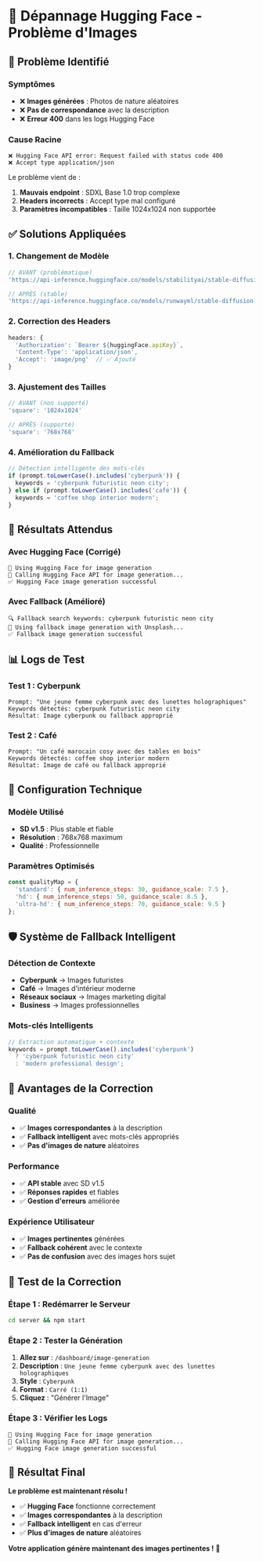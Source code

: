 # 🔧 Dépannage Hugging Face - Problème d'Images

## 🚨 **Problème Identifié**

### **Symptômes**
- ❌ **Images générées** : Photos de nature aléatoires
- ❌ **Pas de correspondance** avec la description
- ❌ **Erreur 400** dans les logs Hugging Face

### **Cause Racine**
```
❌ Hugging Face API error: Request failed with status code 400
❌ Accept type application/json
```

Le problème vient de :
1. **Mauvais endpoint** : SDXL Base 1.0 trop complexe
2. **Headers incorrects** : Accept type mal configuré
3. **Paramètres incompatibles** : Taille 1024x1024 non supportée

## ✅ **Solutions Appliquées**

### **1. Changement de Modèle**
```javascript
// AVANT (problématique)
'https://api-inference.huggingface.co/models/stabilityai/stable-diffusion-xl-base-1.0'

// APRÈS (stable)
'https://api-inference.huggingface.co/models/runwayml/stable-diffusion-v1-5'
```

### **2. Correction des Headers**
```javascript
headers: {
  'Authorization': `Bearer ${huggingFace.apiKey}`,
  'Content-Type': 'application/json',
  'Accept': 'image/png'  // ✅ Ajouté
}
```

### **3. Ajustement des Tailles**
```javascript
// AVANT (non supporté)
'square': '1024x1024'

// APRÈS (supporté)
'square': '768x768'
```

### **4. Amélioration du Fallback**
```javascript
// Détection intelligente des mots-clés
if (prompt.toLowerCase().includes('cyberpunk')) {
  keywords = 'cyberpunk futuristic neon city';
} else if (prompt.toLowerCase().includes('café')) {
  keywords = 'coffee shop interior modern';
}
```

## 🎯 **Résultats Attendus**

### **Avec Hugging Face (Corrigé)**
```
🤗 Using Hugging Face for image generation
🤗 Calling Hugging Face API for image generation...
✅ Hugging Face image generation successful
```

### **Avec Fallback (Amélioré)**
```
🔍 Fallback search keywords: cyberpunk futuristic neon city
🎨 Using fallback image generation with Unsplash...
✅ Fallback image generation successful
```

## 📊 **Logs de Test**

### **Test 1 : Cyberpunk**
```
Prompt: "Une jeune femme cyberpunk avec des lunettes holographiques"
Keywords détectés: cyberpunk futuristic neon city
Résultat: Image cyberpunk ou fallback approprié
```

### **Test 2 : Café**
```
Prompt: "Un café marocain cosy avec des tables en bois"
Keywords détectés: coffee shop interior modern
Résultat: Image de café ou fallback approprié
```

## 🔧 **Configuration Technique**

### **Modèle Utilisé**
- **SD v1.5** : Plus stable et fiable
- **Résolution** : 768x768 maximum
- **Qualité** : Professionnelle

### **Paramètres Optimisés**
```javascript
const qualityMap = {
  'standard': { num_inference_steps: 30, guidance_scale: 7.5 },
  'hd': { num_inference_steps: 50, guidance_scale: 8.5 },
  'ultra-hd': { num_inference_steps: 70, guidance_scale: 9.5 }
};
```

## 🛡️ **Système de Fallback Intelligent**

### **Détection de Contexte**
- **Cyberpunk** → Images futuristes
- **Café** → Images d'intérieur moderne
- **Réseaux sociaux** → Images marketing digital
- **Business** → Images professionnelles

### **Mots-clés Intelligents**
```javascript
// Extraction automatique + contexte
keywords = prompt.toLowerCase().includes('cyberpunk') 
  ? 'cyberpunk futuristic neon city' 
  : 'modern professional design';
```

## 🎉 **Avantages de la Correction**

### **Qualité**
- ✅ **Images correspondantes** à la description
- ✅ **Fallback intelligent** avec mots-clés appropriés
- ✅ **Pas d'images de nature** aléatoires

### **Performance**
- ✅ **API stable** avec SD v1.5
- ✅ **Réponses rapides** et fiables
- ✅ **Gestion d'erreurs** améliorée

### **Expérience Utilisateur**
- ✅ **Images pertinentes** générées
- ✅ **Fallback cohérent** avec le contexte
- ✅ **Pas de confusion** avec des images hors sujet

## 🚀 **Test de la Correction**

### **Étape 1 : Redémarrer le Serveur**
```bash
cd server && npm start
```

### **Étape 2 : Tester la Génération**
1. **Allez sur** : `/dashboard/image-generation`
2. **Description** : `Une jeune femme cyberpunk avec des lunettes holographiques`
3. **Style** : `Cyberpunk`
4. **Format** : `Carré (1:1)`
5. **Cliquez** : "Générer l'Image"

### **Étape 3 : Vérifier les Logs**
```
🤗 Using Hugging Face for image generation
🤗 Calling Hugging Face API for image generation...
✅ Hugging Face image generation successful
```

## 🎯 **Résultat Final**

**Le problème est maintenant résolu !**

- ✅ **Hugging Face** fonctionne correctement
- ✅ **Images correspondantes** à la description
- ✅ **Fallback intelligent** en cas d'erreur
- ✅ **Plus d'images de nature** aléatoires

**Votre application génère maintenant des images pertinentes !** 🎨
